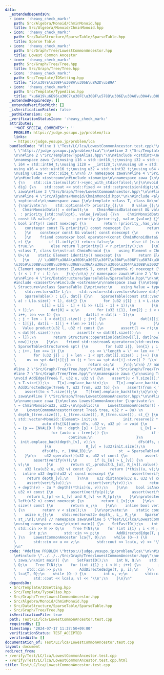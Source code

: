 ```yaml
---
data:
  _extendedDependsOn:
  - icon: ':heavy_check_mark:'
    path: Src/Algebra/Monoid/ChminMonoid.hpp
    title: Src/Algebra/Monoid/ChminMonoid.hpp
  - icon: ':heavy_check_mark:'
    path: Src/DataStructure/SparseTable/SparseTable.hpp
    title: Sparse Table
  - icon: ':heavy_check_mark:'
    path: Src/Graph/Tree/LowestCommonAncestor.hpp
    title: Lowest Common Ancestor
  - icon: ':heavy_check_mark:'
    path: Src/Graph/Tree/Tree.hpp
    title: Src/Graph/Tree/Tree.hpp
  - icon: ':heavy_check_mark:'
    path: Src/Template/IOSetting.hpp
    title: "io\u307E\u308F\u308A\u306E\u8A2D\u5B9A"
  - icon: ':heavy_check_mark:'
    path: Src/Template/TypeAlias.hpp
    title: "\u6A19\u6E96\u30C7\u30FC\u30BF\u578B\u306E\u30A8\u30A4\u30EA\u30A2\u30B9"
  _extendedRequiredBy: []
  _extendedVerifiedWith: []
  _isVerificationFailed: false
  _pathExtension: cpp
  _verificationStatusIcon: ':heavy_check_mark:'
  attributes:
    '*NOT_SPECIAL_COMMENTS*': ''
    PROBLEM: https://judge.yosupo.jp/problem/lca
    links:
    - https://judge.yosupo.jp/problem/lca
  bundledCode: "#line 1 \"Test/LC/lca/LowestCommonAncestor.test.cpp\"\n#define PROBLEM\
    \ \"https://judge.yosupo.jp/problem/lca\"\n\n#line 2 \"Src/Template/IOSetting.hpp\"\
    \n\n#line 2 \"Src/Template/TypeAlias.hpp\"\n\n#include <cstdint>\n#include <cstddef>\n\
    \nnamespace zawa {\n\nusing i16 = std::int16_t;\nusing i32 = std::int32_t;\nusing\
    \ i64 = std::int64_t;\nusing i128 = __int128_t;\n\nusing u8 = std::uint8_t;\n\
    using u16 = std::uint16_t;\nusing u32 = std::uint32_t;\nusing u64 = std::uint64_t;\n\
    \nusing usize = std::size_t;\n\n} // namespace zawa\n#line 4 \"Src/Template/IOSetting.hpp\"\
    \n\n#include <iostream>\n#include <iomanip>\n\nnamespace zawa {\n\nvoid SetFastIO()\
    \ {\n    std::cin.tie(nullptr)->sync_with_stdio(false);\n}\n\nvoid SetPrecision(u32\
    \ dig) {\n    std::cout << std::fixed << std::setprecision(dig);\n}\n\n} // namespace\
    \ zawa\n#line 2 \"Src/Graph/Tree/LowestCommonAncestor.hpp\"\n\n#line 2 \"Src/Algebra/Monoid/ChminMonoid.hpp\"\
    \n\n#line 4 \"Src/Algebra/Monoid/ChminMonoid.hpp\"\n\n#include <algorithm>\n#include\
    \ <optional>\n\nnamespace zawa {\n\ntemplate <class T, class U>\nclass ChminMonoidData\
    \ {\nprivate:\n    std::optional<T> priority_{};\n    U value_{};\npublic:\n \
    \   ChminMonoidData() = default;\n    ChminMonoidData(const U& value)\n      \
    \  : priority_{std::nullopt}, value_{value} {}\n    ChminMonoidData(const T& priority,\
    \ const U& value)\n        : priority_{priority}, value_{value} {}\n\n    constexpr\
    \ bool infty() const noexcept {\n        return !priority_.has_value();\n    }\n\
    \    constexpr const T& priority() const noexcept {\n        return priority_.value();\n\
    \    }\n    constexpr const U& value() const noexcept {\n        return value_;\n\
    \    }\n    friend constexpr bool operator<(const ChminMonoidData& l, const ChminMonoidData&\
    \ r) {\n        if (l.infty()) return false;\n        else if (r.infty()) return\
    \ true;\n        else return l.priority() < r.priority();\n    }\n};\n\ntemplate\
    \ <class T, class U>\nstruct ChminMonoid {\n    using Element = ChminMonoidData<T,\
    \ U>;\n    static Element identity() noexcept {\n        return Element{};\n \
    \   }\n    // \u30BF\u30A4\u30D6\u30EC\u30FC\u30AF\u306Fl\u5074\u3092\u512A\u5148\
    \u3059\u308B\u3088\u3046\u306B\u306A\u3063\u3066\u3044\u308B\u3002\n    static\
    \ Element operation(const Element& l, const Element& r) noexcept {\n        return\
    \ (r < l ? r : l);\n    }\n};\n\n} // namespace zawa\n#line 2 \"Src/DataStructure/SparseTable/SparseTable.hpp\"\
    \n\n#line 4 \"Src/DataStructure/SparseTable/SparseTable.hpp\"\n\n#include <vector>\n\
    #include <cassert>\n#include <ostream>\n\nnamespace zawa {\n\ntemplate <class\
    \ Structure>\nclass SparseTable {\nprivate:\n    using Value = typename Structure::Element;\n\
    \    std::vector<u32> L;\n    std::vector<std::vector<Value>> dat;\npublic:\n\n\
    \    SparseTable() : L{}, dat{} {}\n    SparseTable(const std::vector<Value>&\
    \ a) : L(a.size() + 1), dat{} {\n        for (u32 i{1} ; i < L.size() ; i++) {\n\
    \            L[i] = L[i - 1] + (i >> (L[i - 1] + 1));\n        }\n        dat.resize(L.back()\
    \ + 1);\n        dat[0] = a;\n        for (u32 i{1}, len{2} ; i < dat.size() ;\
    \ i++, len <<= 1) {\n            dat[i] = dat[i - 1];\n            for (u32 j{}\
    \ ; j + len - 1 < dat[i].size() ; j++) {\n                dat[i][j] = Structure::operation(dat[i\
    \ - 1][j], dat[i - 1][j + (len >> 1)]);\n            }\n        }\n    }\n\n \
    \   Value product(u32 l, u32 r) const {\n        assert(l <= r);\n        assert(l\
    \ < dat[0].size());\n        assert(r <= dat[0].size());\n        u32 now{L[r\
    \ - l]};\n        return Structure::operation(dat[now][l], dat[now][r - (1 <<\
    \ now)]);\n    }\n\n    friend std::ostream& operator<<(std::ostream& os, const\
    \ SparseTable<Structure>& spt) {\n        for (u32 i{}, len{1} ; i < spt.dat.size()\
    \ ; i++, len <<= 1) {\n            os << \"length = \" << len << '\\n';\n    \
    \        for (u32 j{} ; j + len - 1 < spt.dat[i].size() ; j++) {\n           \
    \     os << spt.dat[i][j] << (j + len == spt.dat[i].size() ? '\\n' : ' ');\n \
    \           }\n        }\n        return os;\n    }\n};\n\n} // namespace zawa\n\
    #line 2 \"Src/Graph/Tree/Tree.hpp\"\n\n#line 4 \"Src/Graph/Tree/Tree.hpp\"\n\n\
    #line 7 \"Src/Graph/Tree/Tree.hpp\"\n\nnamespace zawa {\n\nusing Tree = std::vector<std::vector<u32>>;\n\
    \nvoid AddEdge(Tree& T, u32 u, u32 v) {\n    assert(u < T.size());\n    assert(v\
    \ < T.size());\n    T[u].emplace_back(v);\n    T[v].emplace_back(u);\n}\n\nvoid\
    \ AddDirectedEdge(Tree& T, u32 from, u32 to) {\n    assert(from < T.size());\n\
    \    assert(to < T.size());\n    T[from].emplace_back(to);\n}\n\n} // namespace\
    \ zawa\n#line 7 \"Src/Graph/Tree/LowestCommonAncestor.hpp\"\n\n#line 10 \"Src/Graph/Tree/LowestCommonAncestor.hpp\"\
    \n\nnamespace zawa {\n\nclass LowestCommonAncestor {\nprivate:\n    using Monoid\
    \ = ChminMonoid<u32, u32>;\n\npublic:\n    LowestCommonAncestor() = default;\n\
    \n    LowestCommonAncestor(const Tree& tree, u32 r = 0u) \n        : n_{tree.size()},\
    \ depth_(tree.size()), L_(tree.size()), R_(tree.size()), st_{} {\n           \
    \ std::vector<Monoid::Element> init;\n            init.reserve(2 * size());\n\
    \            auto dfs{[&](auto dfs, u32 v, u32 p) -> void {\n                depth_[v]\
    \ = (p == INVALID ? 0u : depth_[p] + 1);\n                L_[v] = (u32)init.size();\n\
    \                for (auto x : tree[v]) {\n                    if (x == p) {\n\
    \                        continue;\n                    }\n                  \
    \  init.emplace_back(depth_[v], v);\n                    dfs(dfs, x, v);\n   \
    \             }\n                R_[v] = (u32)init.size();\n            }};\n\
    \            dfs(dfs, r, INVALID);\n            st_ = SparseTable<Monoid>(init);\n\
    \    }\n\n    u32 operator()(u32 u, u32 v) const {\n        assert(verify(u));\n\
    \        assert(verify(v));\n        if (L_[u] > L_[v]) {\n            std::swap(u,\
    \ v);\n        }\n        return st_.product(L_[u], R_[v]).value();\n    }\n\n\
    \    u32 lca(u32 u, u32 v) const {\n        return (*this)(u, v);\n    }\n\n \
    \   inline u32 depth(u32 v) const noexcept {\n        assert(verify(v));\n   \
    \     return depth_[v];\n    }\n\n    u32 distance(u32 u, u32 v) const {\n   \
    \     assert(verify(u));\n        assert(verify(v));\n        return depth(u)\
    \ + depth(v) - 2u * depth((*this)(u, v));\n    }\n\n    bool isAncestor(u32 p,\
    \ u32 v) const {\n        assert(verify(p));\n        assert(verify(v));\n   \
    \     return L_[p] <= L_[v] and R_[v] <= R_[p];\n    }\n\nprotected:\n    u32\
    \ left(u32 v) const noexcept {\n        return L_[v];\n    }\n\n    inline usize\
    \ size() const {\n        return n_;\n    }\n\n    inline bool verify(u32 v) const\
    \ {\n        return v < size();\n    }\n\nprivate:\n    static constexpr u32 INVALID{static_cast<u32>(-1)};\n\
    \    usize n_{};\n    std::vector<u32> depth_, L_, R_;\n    SparseTable<Monoid>\
    \ st_;\n};\n\n} // namespace zawa\n#line 5 \"Test/LC/lca/LowestCommonAncestor.test.cpp\"\
    \nusing namespace zawa;\n\nint main() {\n    SetFastIO();\n    int N, Q;\n   \
    \ std::cin >> N >> Q;\n    Tree T(N);\n    for (int i{1} ; i < N ; i++) {\n  \
    \      int p;\n        std::cin >> p;\n        AddDirectedEdge(T, p, i);\n   \
    \ }\n    LowestCommonAncestor lca{T, 0};\n    while (Q--) {\n        int u, v;\n\
    \        std::cin >> u >> v;\n        std::cout << lca(u, v) << '\\n';\n    }\n\
    }\n"
  code: "#define PROBLEM \"https://judge.yosupo.jp/problem/lca\"\n\n#include \"../../../Src/Template/IOSetting.hpp\"\
    \n#include \"../../../Src/Graph/Tree/LowestCommonAncestor.hpp\"\nusing namespace\
    \ zawa;\n\nint main() {\n    SetFastIO();\n    int N, Q;\n    std::cin >> N >>\
    \ Q;\n    Tree T(N);\n    for (int i{1} ; i < N ; i++) {\n        int p;\n   \
    \     std::cin >> p;\n        AddDirectedEdge(T, p, i);\n    }\n    LowestCommonAncestor\
    \ lca{T, 0};\n    while (Q--) {\n        int u, v;\n        std::cin >> u >> v;\n\
    \        std::cout << lca(u, v) << '\\n';\n    }\n}\n"
  dependsOn:
  - Src/Template/IOSetting.hpp
  - Src/Template/TypeAlias.hpp
  - Src/Graph/Tree/LowestCommonAncestor.hpp
  - Src/Algebra/Monoid/ChminMonoid.hpp
  - Src/DataStructure/SparseTable/SparseTable.hpp
  - Src/Graph/Tree/Tree.hpp
  isVerificationFile: true
  path: Test/LC/lca/LowestCommonAncestor.test.cpp
  requiredBy: []
  timestamp: '2024-07-17 11:37:50+09:00'
  verificationStatus: TEST_ACCEPTED
  verifiedWith: []
documentation_of: Test/LC/lca/LowestCommonAncestor.test.cpp
layout: document
redirect_from:
- /verify/Test/LC/lca/LowestCommonAncestor.test.cpp
- /verify/Test/LC/lca/LowestCommonAncestor.test.cpp.html
title: Test/LC/lca/LowestCommonAncestor.test.cpp
---
```

